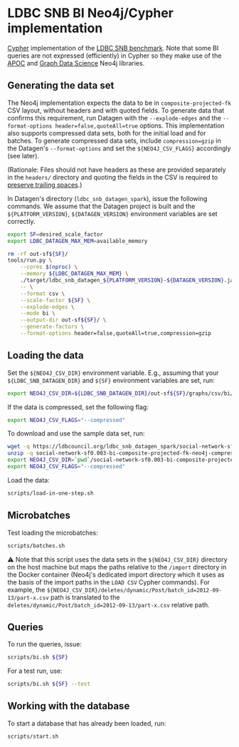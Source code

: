 # LDBC SNB BI Neo4j/Cypher implementation

[Cypher](http://www.opencypher.org/) implementation of the [LDBC SNB benchmark](https://github.com/ldbc/ldbc_snb_docs).
Note that some BI queries are not expressed (efficiently) in Cypher so they make use of the [APOC](https://neo4j.com/labs/apoc/) and [Graph Data Science](https://neo4j.com/product/graph-data-science-library/) Neo4j libraries.

## Generating the data set

The Neo4j implementation expects the data to be in `composite-projected-fk` CSV layout, without headers and with quoted fields.
To generate data that confirms this requirement, run Datagen with the `--explode-edges` and the `--format-options header=false,quoteAll=true` options.
This implementation also supports compressed data sets, both for the initial load and for batches. To generate compressed data sets, include `compression=gzip` in the Datagen's `--format-options` and set the `${NEO4J_CSV_FLAGS}` accordingly (see later).

(Rationale: Files should not have headers as these are provided separately in the `headers/` directory and quoting the fields in the CSV is required to [preserve trailing spaces](https://neo4j.com/docs/operations-manual/4.3/tools/neo4j-admin-import/#import-tool-header-format).)

In Datagen's directory (`ldbc_snb_datagen_spark`), issue the following commands. We assume that the Datagen project is built and the `${PLATFORM_VERSION}`, `${DATAGEN_VERSION}` environment variables are set correctly.

```bash
export SF=desired_scale_factor
export LDBC_DATAGEN_MAX_MEM=available_memory
```

```bash
rm -rf out-sf${SF}/
tools/run.py \
    --cores $(nproc) \
    --memory ${LDBC_DATAGEN_MAX_MEM} \
    ./target/ldbc_snb_datagen_${PLATFORM_VERSION}-${DATAGEN_VERSION}.jar \
    -- \
    --format csv \
    --scale-factor ${SF} \
    --explode-edges \
    --mode bi \
    --output-dir out-sf${SF}/ \
    --generate-factors \
    --format-options header=false,quoteAll=true,compression=gzip
```

## Loading the data

Set the `${NEO4J_CSV_DIR}` environment variable. E.g., assuming that your `${LDBC_SNB_DATAGEN_DIR}` and `${SF}` environment variables are set, run:

```bash
export NEO4J_CSV_DIR=${LDBC_SNB_DATAGEN_DIR}/out-sf${SF}/graphs/csv/bi/composite-projected-fk/
```

If the data is compressed, set the following flag:

```bash
export NEO4J_CSV_FLAGS="--compressed"
```

To download and use the sample data set, run:

```bash
wget -q https://ldbcouncil.org/ldbc_snb_datagen_spark/social-network-sf0.003-bi-composite-projected-fk-neo4j-compressed.zip
unzip -q social-network-sf0.003-bi-composite-projected-fk-neo4j-compressed.zip
export NEO4J_CSV_DIR=`pwd`/social-network-sf0.003-bi-composite-projected-fk-neo4j-compressed/graphs/csv/bi/composite-projected-fk/
export NEO4J_CSV_FLAGS="--compressed"
```

Load the data:

```bash
scripts/load-in-one-step.sh
```

## Microbatches

Test loading the microbatches:

```bash
scripts/batches.sh
```

:warning: Note that this script uses the data sets in the `${NEO4J_CSV_DIR}` directory on the host machine but maps the paths relative to the `/import` directory in the Docker container (Neo4j's dedicated import directory which it uses as the basis of the import paths in the `LOAD CSV` Cypher commands).
For example, the `${NEO4J_CSV_DIR}/deletes/dynamic/Post/batch_id=2012-09-13/part-x.csv` path is translated to the `deletes/dynamic/Post/batch_id=2012-09-13/part-x.csv` relative path.

## Queries

To run the queries, issue:

```bash
scripts/bi.sh ${SF}
```

For a test run, use:

```bash
scripts/bi.sh ${SF} --test
```

## Working with the database

To start a database that has already been loaded, run:

```bash
scripts/start.sh
```
